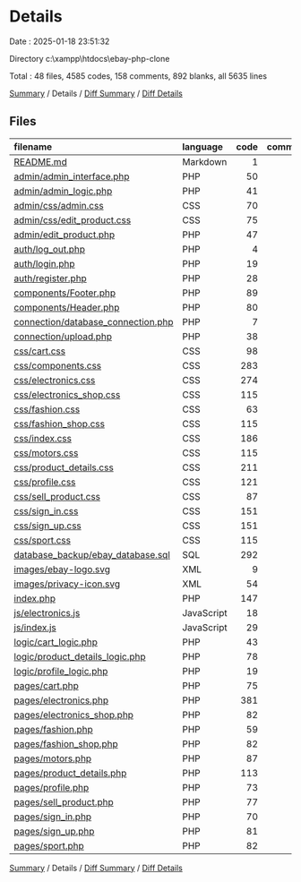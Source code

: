 # Details

Date : 2025-01-18 23:51:32

Directory c:\\xampp\\htdocs\\ebay-php-clone

Total : 48 files,  4585 codes, 158 comments, 892 blanks, all 5635 lines

[Summary](results.md) / Details / [Diff Summary](diff.md) / [Diff Details](diff-details.md)

## Files
| filename | language | code | comment | blank | total |
| :--- | :--- | ---: | ---: | ---: | ---: |
| [README.md](/README.md) | Markdown | 1 | 0 | 0 | 1 |
| [admin/admin_interface.php](/admin/admin_interface.php) | PHP | 50 | 0 | 14 | 64 |
| [admin/admin_logic.php](/admin/admin_logic.php) | PHP | 41 | 0 | 9 | 50 |
| [admin/css/admin.css](/admin/css/admin.css) | CSS | 70 | 0 | 17 | 87 |
| [admin/css/edit_product.css](/admin/css/edit_product.css) | CSS | 75 | 0 | 13 | 88 |
| [admin/edit_product.php](/admin/edit_product.php) | PHP | 47 | 0 | 10 | 57 |
| [auth/log_out.php](/auth/log_out.php) | PHP | 4 | 0 | 1 | 5 |
| [auth/login.php](/auth/login.php) | PHP | 19 | 0 | 6 | 25 |
| [auth/register.php](/auth/register.php) | PHP | 28 | 0 | 8 | 36 |
| [components/Footer.php](/components/Footer.php) | PHP | 89 | 0 | 9 | 98 |
| [components/Header.php](/components/Header.php) | PHP | 80 | 0 | 8 | 88 |
| [connection/database_connection.php](/connection/database_connection.php) | PHP | 7 | 0 | 2 | 9 |
| [connection/upload.php](/connection/upload.php) | PHP | 38 | 0 | 10 | 48 |
| [css/cart.css](/css/cart.css) | CSS | 98 | 0 | 17 | 115 |
| [css/components.css](/css/components.css) | CSS | 283 | 8 | 60 | 351 |
| [css/electronics.css](/css/electronics.css) | CSS | 274 | 0 | 56 | 330 |
| [css/electronics_shop.css](/css/electronics_shop.css) | CSS | 115 | 1 | 26 | 142 |
| [css/fashion.css](/css/fashion.css) | CSS | 63 | 0 | 12 | 75 |
| [css/fashion_shop.css](/css/fashion_shop.css) | CSS | 115 | 1 | 28 | 144 |
| [css/index.css](/css/index.css) | CSS | 186 | 8 | 42 | 236 |
| [css/motors.css](/css/motors.css) | CSS | 115 | 0 | 27 | 142 |
| [css/product_details.css](/css/product_details.css) | CSS | 211 | 0 | 39 | 250 |
| [css/profile.css](/css/profile.css) | CSS | 121 | 0 | 21 | 142 |
| [css/sell_product.css](/css/sell_product.css) | CSS | 87 | 0 | 18 | 105 |
| [css/sign_in.css](/css/sign_in.css) | CSS | 151 | 0 | 25 | 176 |
| [css/sign_up.css](/css/sign_up.css) | CSS | 151 | 0 | 25 | 176 |
| [css/sport.css](/css/sport.css) | CSS | 115 | 1 | 28 | 144 |
| [database_backup/ebay_database.sql](/database_backup/ebay_database.sql) | SQL | 292 | 139 | 69 | 500 |
| [images/ebay-logo.svg](/images/ebay-logo.svg) | XML | 9 | 0 | 0 | 9 |
| [images/privacy-icon.svg](/images/privacy-icon.svg) | XML | 54 | 0 | 1 | 55 |
| [index.php](/index.php) | PHP | 147 | 0 | 16 | 163 |
| [js/electronics.js](/js/electronics.js) | JavaScript | 18 | 0 | 4 | 22 |
| [js/index.js](/js/index.js) | JavaScript | 29 | 0 | 8 | 37 |
| [logic/cart_logic.php](/logic/cart_logic.php) | PHP | 43 | 0 | 13 | 56 |
| [logic/product_details_logic.php](/logic/product_details_logic.php) | PHP | 78 | 0 | 21 | 99 |
| [logic/profile_logic.php](/logic/profile_logic.php) | PHP | 19 | 0 | 5 | 24 |
| [pages/cart.php](/pages/cart.php) | PHP | 75 | 0 | 13 | 88 |
| [pages/electronics.php](/pages/electronics.php) | PHP | 381 | 0 | 53 | 434 |
| [pages/electronics_shop.php](/pages/electronics_shop.php) | PHP | 82 | 0 | 19 | 101 |
| [pages/fashion.php](/pages/fashion.php) | PHP | 59 | 0 | 5 | 64 |
| [pages/fashion_shop.php](/pages/fashion_shop.php) | PHP | 82 | 0 | 31 | 113 |
| [pages/motors.php](/pages/motors.php) | PHP | 87 | 0 | 31 | 118 |
| [pages/product_details.php](/pages/product_details.php) | PHP | 113 | 0 | 10 | 123 |
| [pages/profile.php](/pages/profile.php) | PHP | 73 | 0 | 6 | 79 |
| [pages/sell_product.php](/pages/sell_product.php) | PHP | 77 | 0 | 10 | 87 |
| [pages/sign_in.php](/pages/sign_in.php) | PHP | 70 | 0 | 7 | 77 |
| [pages/sign_up.php](/pages/sign_up.php) | PHP | 81 | 0 | 7 | 88 |
| [pages/sport.php](/pages/sport.php) | PHP | 82 | 0 | 32 | 114 |

[Summary](results.md) / Details / [Diff Summary](diff.md) / [Diff Details](diff-details.md)